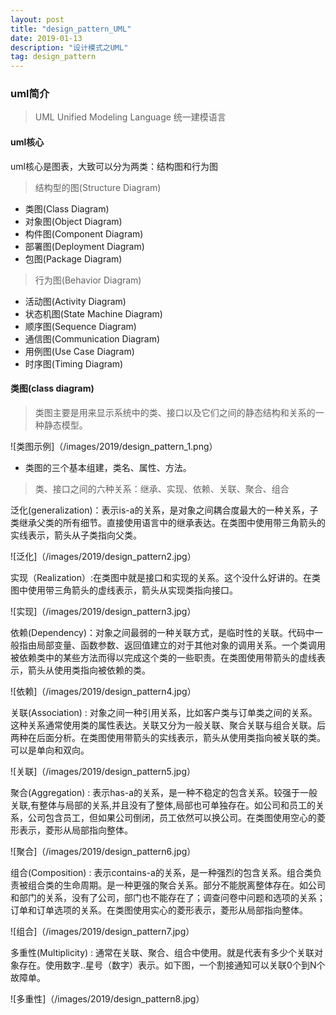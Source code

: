 ```yaml
---
layout: post
title: "design_pattern_UML"
date: 2019-01-13
description: "设计模式之UML"
tag: design_pattern
---
```

### uml简介

> UML Unified Modeling Language 统一建模语言

#### uml核心

uml核心是图表，大致可以分为两类：结构图和行为图

> 结构型的图(Structure Diagram)

- 类图(Class Diagram)
- 对象图(Object Diagram)
- 构件图(Component Diagram)
- 部署图(Deployment Diagram)
- 包图(Package Diagram)

> 行为图(Behavior Diagram)

- 活动图(Activity Diagram)
- 状态机图(State Machine Diagram)
- 顺序图(Sequence Diagram)
- 通信图(Communication Diagram)
- 用例图(Use Case Diagram)
- 时序图(Timing Diagram)

#### 类图(class diagram)
>类图主要是用来显示系统中的类、接口以及它们之间的静态结构和关系的一种静态模型。


![类图示例]（/images/2019/design_pattern_1.png）


- 类图的三个基本组建，类名、属性、方法。

> 类、接口之间的六种关系：继承、实现、依赖、关联、聚合、组合

泛化(generalization)：表示is-a的关系，是对象之间耦合度最大的一种关系，子类继承父类的所有细节。直接使用语言中的继承表达。在类图中使用带三角箭头的实线表示，箭头从子类指向父类。


![泛化]（/images/2019/design_pattern2.jpg）


实现（Realization）:在类图中就是接口和实现的关系。这个没什么好讲的。在类图中使用带三角箭头的虚线表示，箭头从实现类指向接口。


![实现]（/images/2019/design_pattern3.jpg）


依赖(Dependency)：对象之间最弱的一种关联方式，是临时性的关联。代码中一般指由局部变量、函数参数、返回值建立的对于其他对象的调用关系。一个类调用被依赖类中的某些方法而得以完成这个类的一些职责。在类图使用带箭头的虚线表示，箭头从使用类指向被依赖的类。


![依赖]（/images/2019/design_pattern4.jpg）


关联(Association) : 对象之间一种引用关系，比如客户类与订单类之间的关系。这种关系通常使用类的属性表达。关联又分为一般关联、聚合关联与组合关联。后两种在后面分析。在类图使用带箭头的实线表示，箭头从使用类指向被关联的类。可以是单向和双向。


![关联]（/images/2019/design_pattern5.jpg）


聚合(Aggregation) : 表示has-a的关系，是一种不稳定的包含关系。较强于一般关联,有整体与局部的关系,并且没有了整体,局部也可单独存在。如公司和员工的关系，公司包含员工，但如果公司倒闭，员工依然可以换公司。在类图使用空心的菱形表示，菱形从局部指向整体。


![聚合]（/images/2019/design_pattern6.jpg）


组合(Composition) : 表示contains-a的关系，是一种强烈的包含关系。组合类负责被组合类的生命周期。是一种更强的聚合关系。部分不能脱离整体存在。如公司和部门的关系，没有了公司，部门也不能存在了；调查问卷中问题和选项的关系；订单和订单选项的关系。在类图使用实心的菱形表示，菱形从局部指向整体。


![组合]（/images/2019/design_pattern7.jpg）


多重性(Multiplicity) : 通常在关联、聚合、组合中使用。就是代表有多少个关联对象存在。使用数字..星号（数字）表示。如下图，一个割接通知可以关联0个到N个故障单。


![多重性]（/images/2019/design_pattern8.jpg）
